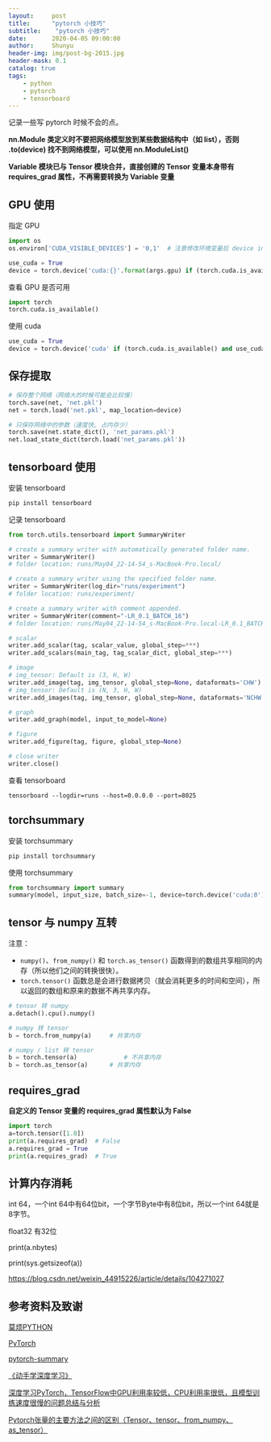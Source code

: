 ```yaml
---
layout:     post
title:      "pytorch 小技巧"
subtitle:    "pytorch 小技巧"
date:       2020-04-05 09:00:00
author:     Shunyu
header-img: img/post-bg-2015.jpg
header-mask: 0.1
catalog: true
tags:
    - python
    - pytorch
    - tensorboard
---
```




记录一些写 pytorch 时候不会的点。

**nn.Module 类定义时不要把网络模型放到某些数据结构中（如 list），否则 .to(device) 找不到网络模型，可以使用 nn.ModuleList()**

**Variable 模块已与 Tensor 模块合并，直接创建的 Tensor 变量本身带有 requires_grad 属性，不再需要转换为 Variable 变量**



## GPU 使用

指定 GPU

```python
import os
os.environ['CUDA_VISIBLE_DEVICES'] = '0,1'  # 注意修改环境变量后 device index 可能会发生变化

use_cuda = True
device = torch.device('cuda:{}'.format(args.gpu) if (torch.cuda.is_available() and use_cuda) else 'cpu')
```



查看 GPU 是否可用

```python
import torch
torch.cuda.is_available()
```



使用 cuda

```python
use_cuda = True
device = torch.device('cuda' if (torch.cuda.is_available() and use_cuda) else 'cpu')
```



## 保存提取

```python
# 保存整个网络（网络大的时候可能会比较慢）
torch.save(net, 'net.pkl')  
net = torch.load('net.pkl', map_location=device)

# 只保存网络中的参数（速度快, 占内存少）
torch.save(net.state_dict(), 'net_params.pkl')   
net.load_state_dict(torch.load('net_params.pkl'))
```



## tensorboard 使用

安装 tensorboard

```bash
pip install tensorboard
```



记录 tensorboard

```python
from torch.utils.tensorboard import SummaryWriter

# create a summary writer with automatically generated folder name.
writer = SummaryWriter()
# folder location: runs/May04_22-14-54_s-MacBook-Pro.local/

# create a summary writer using the specified folder name.
writer = SummaryWriter(log_dir="runs/experiment")
# folder location: runs/experiment/

# create a summary writer with comment appended.
writer = SummaryWriter(comment="-LR_0.1_BATCH_16")
# folder location: runs/May04_22-14-54_s-MacBook-Pro.local-LR_0.1_BATCH_16/

# scalar
writer.add_scalar(tag, scalar_value, global_step=***)
writer.add_scalars(main_tag, tag_scalar_dict, global_step=***)

# image
# img_tensor: Default is (3, H, W)
writer.add_image(tag, img_tensor, global_step=None, dataformats='CHW')
# img_tensor: Default is (N, 3, H, W)
writer.add_images(tag, img_tensor, global_step=None, dataformats='NCHW')

# graph
writer.add_graph(model, input_to_model=None)

# figure
writer.add_figure(tag, figure, global_step=None)

# close writer
writer.close()
```



查看 tensorboard

```
tensorboard --logdir=runs --host=0.0.0.0 --port=8025
```



## torchsummary

安装 torchsummary

``` bash
pip install torchsummary
```



使用 torchsummary

``` python
from torchsummary import summary
summary(model, input_size, batch_size=-1, device=torch.device('cuda:0'))
```



## tensor 与 numpy 互转

注意：

- `numpy()`、`from_numpy()` 和 `torch.as_tensor()` 函数得到的数组共享相同的内存（所以他们之间的转换很快）。
- `torch.tensor()` 函数总是会进行数据拷贝（就会消耗更多的时间和空间），所以返回的数组和原来的数据不再共享内存。

```python
# tensor 转 numpy
a.detach().cpu().numpy()

# numpy 转 tensor
b = torch.from_numpy(a)		# 共享内存

# numpy / list 转 tensor
b = torch.tensor(a)				# 不共享内存
b = torch.as_tensor(a)		# 共享内存
```



## requires_grad

**自定义的 Tensor 变量的 requires_grad 属性默认为 False**

```python
import torch
a=torch.tensor([1.0])
print(a.requires_grad)  # False
a.requires_grad = True
print(a.requires_grad)  # True
```





## 计算内存消耗

int 64，一个int 64中有64位bit，一个字节Byte中有8位bit，所以一个int 64就是8字节。

float32 有32位

print(a.nbytes) 

print(sys.getsizeof(a))

https://blog.csdn.net/weixin_44915226/article/details/104271027



## 参考资料及致谢

[莫烦PYTHON](https://morvanzhou.github.io/)

[PyTorch](https://pytorch.org/)

[pytorch-summary](https://github.com/sksq96/pytorch-summary)

[《动手学深度学习》](http://zh.d2l.ai/) 

[深度学习PyTorch，TensorFlow中GPU利用率较低，CPU利用率很低，且模型训练速度很慢的问题总结与分析](https://blog.csdn.net/qq_32998593/article/details/92849585/)

[Pytorch张量的主要方法之间的区别（Tensor、tensor、from_numpy、as_tensor）](https://blog.csdn.net/qq_41251963/article/details/108362239)